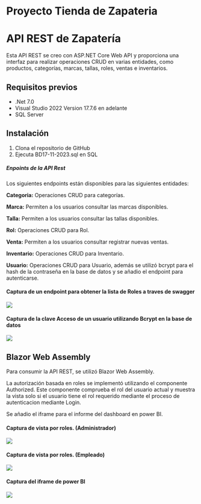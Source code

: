 # Proyecto Tienda de Zapateria
# API REST de Zapatería

Esta API REST se creo con ASP.NET Core Web API y proporciona una interfaz para realizar operaciones CRUD en varias entidades, como productos, categorías, marcas, tallas, roles, ventas e inventarios.

## Requisitos previos

* .Net 7.0
* Visual Studio 2022 Version 17.7.6 en adelante
* SQL Server

## Instalación

1. Clona el repositorio de GitHub
2.  Ejecuta BD17-11-2023.sql en SQL

##### Enpoints de la API Rest

Los siguientes endpoints están disponibles para las siguientes entidades:

**Categoria:**  Operaciones CRUD para categorías.

**Marca:** Permiten a los usuarios consultar las marcas disponibles.

**Talla:** Permiten a los usuarios consultar las tallas disponibles.

**Rol:** Operaciones CRUD para Rol.

**Venta:** Permiten a los usuarios consultar registrar nuevas ventas.

**Inventario:** Operaciones CRUD para Inventario.

**Usuario:**  Operaciones CRUD para Usuario, además se utilizó bcrypt para el hash de la contraseña en la base de datos y se añadio el endpoint para autenticarse.

#### Captura de un endpoint para obtener la lista de Roles a traves de swagger
![](https://iili.io/JIqyaAQ.png)

#### Captura de la clave Acceso de un usuario utilizando Bcrypt en la base de datos
![](https://iili.io/JIBRXgs.jpg)

## Blazor Web Assembly

Para consumir la API REST, se utilizó Blazor Web Assembly.

La autorización basada en roles se implementó utilizando el componente Authorized. Este componente comprueba el rol del usuario actual y muestra la vista solo si el usuario tiene el rol requerido mediante el proceso de autenticacion mediante Login.

Se añadio el iframe para el informe del dashboard en power BI.

#### Captura de vista por roles. (Administrador)
![](https://iili.io/JIBTW0b.jpg)



#### Captura de vista por roles. (Empleado)
![](https://iili.io/JIBTw5Q.jpg)



#### Captura del iframe de power BI
![](https://iili.io/JIBITcx.png)

